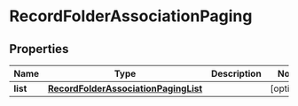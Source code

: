 
# RecordFolderAssociationPaging

## Properties
Name | Type | Description | Notes
------------ | ------------- | ------------- | -------------
**list** | [**RecordFolderAssociationPagingList**](RecordFolderAssociationPagingList.md) |  |  [optional]



